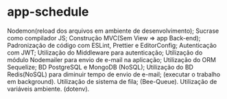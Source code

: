 # app-schedule
Nodemon(reload dos arquivos em ambiente de desenvolvimento); 
Sucrase como compilador JS; 
Construção MVC(Sem View => app Back-end); 
Padronização de código com ESLint, Prettier e EditorConfig; 
Autenticação com JWT; 
Utilização do Middleware para autenticação; 
Utilização do módulo Nodemailer para envio de e-mail na aplicação; 
Utilização do ORM Sequelize; 
BD PostgreSQL e MongoDB (NoSQL); 
Utilização do BD Redis(NoSQL) para diminuir tempo de envio de e-mail; (executar o trabalho em background). 
Utilização de sistema de fila; (Bee-Queue). 
Utilização de variáveis ambiente. (dotenv).
